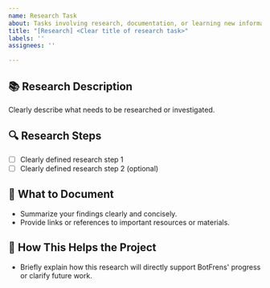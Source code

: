 ```yaml
---
name: Research Task
about: Tasks involving research, documentation, or learning new information for BotFrens
title: "[Research] <Clear title of research task>"
labels: ''
assignees: ''

---
```


## 📚 Research Description
Clearly describe what needs to be researched or investigated.

## 🔍 Research Steps
- [ ] Clearly defined research step 1
- [ ] Clearly defined research step 2 (optional)

## 📑 What to Document
- Summarize your findings clearly and concisely.
- Provide links or references to important resources or materials.

## 📍 How This Helps the Project
- Briefly explain how this research will directly support BotFrens' progress or clarify future work.
